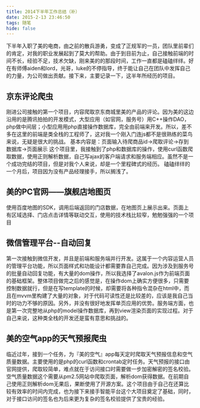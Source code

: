 ```yaml
---
title: 2014下半年工作总结（补）
date: 2015-2-13 23:46:50
tags: 随笔
hide: false
---
```

下半年入职了美的电商，由之前的散兵游勇，变成了正规军的一员，团队里前辈们的肯定，对我的职业发展起到了莫大的帮助。由于到目前为止，自己接触前端的时间不长，经验不足，技术欠缺，刚来美的的那段时间，工作一直都是磕磕绊绊。好在有师傅aiden和lord，光哥，luke的不停指导，终于能让自己在团队中发挥自己的力量，为公司做出贡献。接下来，主要记录一下，这半年所经历的项目。
<!-- more -->
## 京东评论爬虫
刚进公司接触的第一个项目，内容爬取京东商城里美的产品的评论。因为美的这边沿用的是腾讯拍拍的开发模式，大型应用（如官网，服务号）用C++操作DAO，php做中间层；小型应用用php直接操作数据库，完全由前端来开发。所以，差不多在这里的前端是类全栈的工程师了，这对我一个刚入门连js都不是很熟练的菜鸟来说，无疑是很大的挑战。
基本内容是：页面输入待爬商品id->爬取评论->存到数据库->页面展示
这个项目里，我接触到了php和数据库的操作，使用curl函数爬取数据，使用正则解析数据，自己写ajax的客户端请求和服务端相应。虽然不是一个成功完结的项目，但是对我个人来说，却是一个里程碑式的经历。
磕磕绊绊的一个月后，项目因为没有产品经理接手，所以搁浅了。
## 美的PC官网——旗舰店地图页
使用百度地图的SDK，调用后端返回的门店数据，在地图页上展示出来。页面上有区域选择、门店点击详情等联动交互，使用的技术栈比较窄，勉勉强强的一个项目
## 微信管理平台--自动回复
第一次接触到微信开发，并且是前端和服务端并行开发。这属于一个内容运营人员的管理平台功能，所以页面样式和功能设计都需要靠自己完成。因为涉及到服务号的批量自动回复功能，有大量的dom操作，所以我选择了avalon.js作为前端页面的基础框架。整体项目做完之后的感觉是，在操作dom上确实方便很多，只需要控制数据就行，但是在写template的时候，却需要将各种指令混杂在html中，而且在mvvm里构建了大量的对象，对于代码可读性还是比较差的，应该是我自己当时的功力不够的原因。另外，并没有很好地发挥单页应用的优势。服务端方面，也是第一次完整地从php的model操作数据库，再到view渲染页面的实现过程。对于自己来说，这种类全栈的开发还是蛮有意思和挑战的。
## 美的空气app的天气预报爬虫
临近过年，接到一个任务，为『美的空气』app每天定时爬取天气预报信息和空气质量数据。主要使用的是php的curl函数和crontab定时任务。天气预报的接口由官网提供，爬取较简单，难点就在于访问接口时需要做一步加密解密的签名校验。空气质量数据这个需要从pm2.5网站中爬取页面，解析dom获得数据。在前期自己使用正则解析dom无果后，果断使用了开源方案。这个项目由于自己在还算比较有效率的时间内完成，也为接下来接手智能平台这个大项目奠定了基础，同时，对于接口访问的签名也为后来更为复杂的签名校验提供了宝贵的经验。


